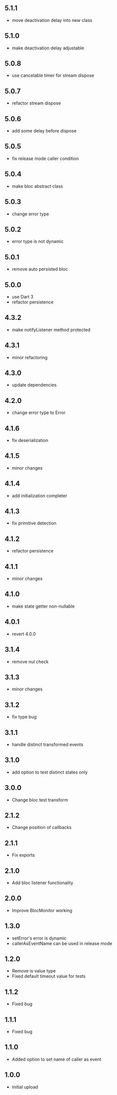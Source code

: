 ## 5.1.1

- move deactivation delay into new class

## 5.1.0

- make deactivation delay adjustable

## 5.0.8

- use cancelable timer for stream dispose

## 5.0.7

- refactor stream dispose

## 5.0.6

- add some delay before dispose

## 5.0.5

- fix release mode caller condition

## 5.0.4

- make bloc abstract class

## 5.0.3

- change error type

## 5.0.2

- error type is not dynamic

## 5.0.1

- remove auto persisted bloc

## 5.0.0

- use Dart 3
- refactor persistence

## 4.3.2

- make notifyListener method protected

## 4.3.1

- minor refactoring

## 4.3.0

- update dependencies

## 4.2.0

- change error type to Error

## 4.1.6

- fix deserialization

## 4.1.5

- minor changes

## 4.1.4

- add initialization completer

## 4.1.3

- fix primitive detection

## 4.1.2

- refactor persistence

## 4.1.1

- minor changes

## 4.1.0

- make state getter non-nullable

## 4.0.1

- revert 4.0.0

## 3.1.4

- remove nul check

## 3.1.3

- minor changes

## 3.1.2

- fix type bug

## 3.1.1

- handle distinct transformed events

## 3.1.0

- add option to test distinct states only

## 3.0.0

- Change bloc test transform

## 2.1.2

- Change position of callbacks

## 2.1.1

- Fix exports

## 2.1.0

- Add bloc listener functionality

## 2.0.0

- Improve BlocMonitor working

## 1.3.0

- setError's error is dynamic
- callerAsEventName can be used in release mode

## 1.2.0

- Remove is value type
- Fixed default timeout value for tests

## 1.1.2

- Fixed bug

## 1.1.1

- Fixed bug

## 1.1.0

- Added option to set name of caller as event

## 1.0.0

- Initial upload

